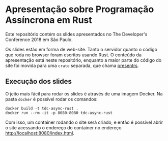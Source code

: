 # Apresentação sobre Programação Assíncrona em Rust

Este repositório contém os slides apresentados no The Developer's Conference
2018 em São Paulo.

Os slides estão em forma de web-site. Tanto o servidor quanto o código que roda
no browser foram escritos usando Rust. O conteúdo da apresentação está neste
repositório, enquanto a maior parte do código do site foi movida para uma
`crate` separada, que chama [presentrs].

[presentrs]: https://github.com/jvff/presentrs

## Execução dos slides

O jeito mais fácil para rodar os slides é através de uma imagem Docker. Na pasta
`docker` é possível rodar os comandos:

```
docker build -t tdc-async-rust .
docker run --rm -it -p 8080:8080 tdc-async-rust
```

Com isso, um container rodando o site será criado, e então é possível abrir o
site acessando o endereço do container no endereço
[http://localhost:8080/index.html].

[http://localhost:8080/index.html]: http://localhost:8080/index.html
